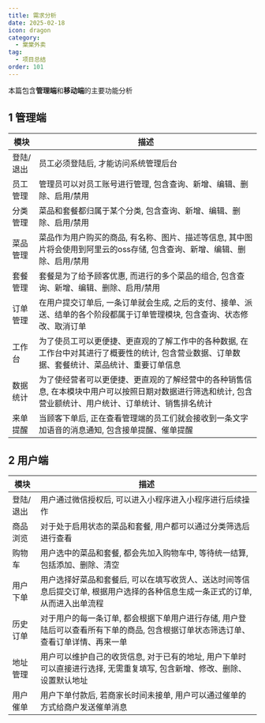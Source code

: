 ```yaml
---
title: 需求分析
date: 2025-02-18
icon: dragon
category:
  - 棠棠外卖
tag:
  - 项目总结
order: 101
---
```

本篇包含**管理端**和**移动端**的主要功能分析

<!-- more -->

## 1 管理端
模块 | 描述
-- | --
登陆/退出|员工必须登陆后, 才能访问系统管理后台
员工管理|管理员可以对员工账号进行管理, 包含查询、新增、编辑、删除、启用/禁用
分类管理|菜品和套餐都归属于某个分类, 包含查询、新增、编辑、删除、启用/禁用
菜品管理|菜品作为用户购买的商品, 有名称、图片、描述等信息, 其中图片将会使用到阿里云的oss存储, 包含查询、新增、编辑、删除、启用/禁用
套餐管理|套餐是为了给予顾客优惠, 而进行的多个菜品的组合, 包含查询、新增、编辑、删除、启用/禁用
订单管理|在用户提交订单后, 一条订单就会生成, 之后的支付、接单、派送、结单的各个阶段都属于订单管理模块, 包含查询、状态修改、取消订单
工作台|为了使员工可以更便捷、更直观的了解工作中的各种数据, 在工作台中对其进行了概要性的统计, 包含营业数据、订单数据、套餐统计、菜品统计、重要订单信息
数据统计|为了使经营者可以更便捷、更直观的了解经营中的各种销售信息, 在本模块中用户可以按照日期对数据进行筛选和统计, 包含营业额统计、用户统计、订单统计、销售排名统计
来单提醒|当顾客下单后, 正在查看管理端的员工们就会接收到一条文字加语音的消息通知, 包含接单提醒、催单提醒

## 2 用户端
模块|描述
-- | --
登陆/退出|用户通过微信授权后, 可以进入小程序进入小程序进行后续操作
商品浏览|对于处于启用状态的菜品和套餐, 用户都可以通过分类筛选后进行查看
购物车|用户选中的菜品和套餐, 都会先加入购物车中, 等待统一结算, 包括添加、删除、清空
用户下单|用户选择好菜品和套餐后, 可以在填写收货人、送达时间等信息后提交订单, 根据用户选择的各种信息生成一条正式的订单,从而进入出单流程
历史订单|对于用户的每一条订单, 都会根据下单用户进行存储, 用户登陆后可以查看所有下单的商品, 包含根据订单状态筛选订单、查看订单详情、再来一单
地址管理|用户可以维护自己的收货信息, 对于已有的地址, 用户下单时可以直接进行选择, 无需重复填写, 包含新增、修改、删除、设置默认地址
用户催单|用户下单付款后, 若商家长时间未接单, 用户可以通过催单的方式给商户发送催单消息

